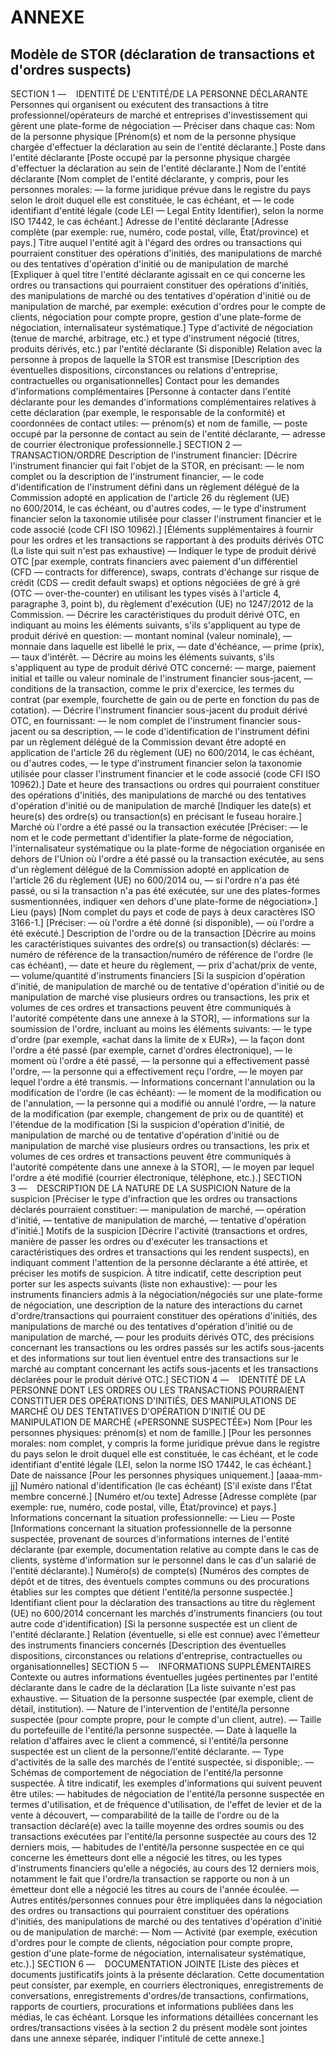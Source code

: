 # ANNEXE

## Modèle de STOR (déclaration de transactions et d'ordres suspects)

SECTION 1 —    IDENTITÉ DE L'ENTITÉ/DE LA PERSONNE DÉCLARANTE Personnes qui organisent ou exécutent des transactions à titre professionnel/opérateurs de marché et entreprises d'investissement qui gèrent une plate-forme de négociation — Préciser dans chaque cas: Nom de la personne physique [Prénom(s) et nom de la personne physique chargée d'effectuer la déclaration au sein de l'entité déclarante.] Poste dans l'entité déclarante [Poste occupé par la personne physique chargée d'effectuer la déclaration au sein de l'entité déclarante.] Nom de l'entité déclarante [Nom complet de l'entité déclarante, y compris, pour les personnes morales: — la forme juridique prévue dans le registre du pays selon le droit duquel elle est constituée, le cas échéant, et — le code identifiant d'entité légale (code LEI — Legal Entity Identifier), selon la norme ISO 17442, le cas échéant.] Adresse de l'entité déclarante [Adresse complète (par exemple: rue, numéro, code postal, ville, État/province) et pays.] Titre auquel l'entité agit à l'égard des ordres ou transactions qui pourraient constituer des opérations d'initiés, des manipulations de marché ou des tentatives d'opération d'initié ou de manipulation de marché [Expliquer à quel titre l'entité déclarante agissait en ce qui concerne les ordres ou transactions qui pourraient constituer des opérations d'initiés, des manipulations de marché ou des tentatives d'opération d'initié ou de manipulation de marché, par exemple: exécution d'ordres pour le compte de clients, négociation pour compte propre, gestion d'une plate-forme de négociation, internalisateur systématique.] Type d'activité de négociation (tenue de marché, arbitrage, etc.) et type d'instrument négocié (titres, produits dérivés, etc.) par l'entité déclarante (Si disponible) Relation avec la personne à propos de laquelle la STOR est transmise [Description des éventuelles dispositions, circonstances ou relations d'entreprise, contractuelles ou organisationnelles] Contact pour les demandes d'informations complémentaires [Personne à contacter dans l'entité déclarante pour les demandes d'informations complémentaires relatives à cette déclaration (par exemple, le responsable de la conformité) et coordonnées de contact utiles: — prénom(s) et nom de famille, — poste occupé par la personne de contact au sein de l'entité déclarante, — adresse de courrier électronique professionnelle.] SECTION 2 —    TRANSACTION/ORDRE Description de l'instrument financier: [Décrire l'instrument financier qui fait l'objet de la STOR, en précisant: — le nom complet ou la description de l'instrument financier, — le code d'identification de l'instrument défini dans un règlement délégué de la Commission adopté en application de l'article 26 du règlement (UE) no 600/2014, le cas échéant, ou d'autres codes, — le type d'instrument financier selon la taxonomie utilisée pour classer l'instrument financier et le code associé (code CFI ISO 10962).] [Éléments supplémentaires à fournir pour les ordres et les transactions se rapportant à des produits dérivés OTC (La liste qui suit n'est pas exhaustive) — Indiquer le type de produit dérivé OTC [par exemple, contrats financiers avec paiement d'un différentiel (CFD — contracts for difference), swaps, contrats d'échange sur risque de crédit (CDS — credit default swaps) et options négociées de gré à gré (OTC — over-the-counter) en utilisant les types visés à l'article 4, paragraphe 3, point b), du règlement d'exécution (UE) no 1247/2012 de la Commission. — Décrire les caractéristiques du produit dérivé OTC, en indiquant au moins les éléments suivants, s'ils s'appliquent au type de produit dérivé en question: — montant nominal (valeur nominale), — monnaie dans laquelle est libellé le prix, — date d'échéance, — prime (prix), — taux d'intérêt. — Décrire au moins les éléments suivants, s'ils s'appliquent au type de produit dérivé OTC concerné: — marge, paiement initial et taille ou valeur nominale de l'instrument financier sous-jacent, — conditions de la transaction, comme le prix d'exercice, les termes du contrat (par exemple, fourchette de gain ou de perte en fonction du pas de cotation). — Décrire l'instrument financier sous-jacent du produit dérivé OTC, en fournissant: — le nom complet de l'instrument financier sous-jacent ou sa description, — le code d'identification de l'instrument défini par un règlement délégué de la Commission devant être adopté en application de l'article 26 du règlement (UE) no 600/2014, le cas échéant, ou d'autres codes, — le type d'instrument financier selon la taxonomie utilisée pour classer l'instrument financier et le code associé (code CFI ISO 10962).] Date et heure des transactions ou ordres qui pourraient constituer des opérations d'initiés, des manipulations de marché ou des tentatives d'opération d'initié ou de manipulation de marché [Indiquer les date(s) et heure(s) des ordre(s) ou transaction(s) en précisant le fuseau horaire.] Marché où l'ordre a été passé ou la transaction exécutée [Préciser: — le nom et le code permettant d'identifier la plate-forme de négociation, l'internalisateur systématique ou la plate-forme de négociation organisée en dehors de l'Union où l'ordre a été passé ou la transaction exécutée, au sens d'un règlement délégué de la Commission adopté en application de l'article 26 du règlement (UE) no 600/2014 ou, — si l'ordre n'a pas été passé, ou si la transaction n'a pas été exécutée, sur une des plates-formes susmentionnées, indiquer «en dehors d'une plate-forme de négociation».] Lieu (pays) [Nom complet du pays et code de pays à deux caractères ISO 3166-1.] [Préciser: — où l'ordre a été donné (si disponible), — où l'ordre a été exécuté.] Description de l'ordre ou de la transaction [Décrire au moins les caractéristiques suivantes des ordre(s) ou transaction(s) déclarés: — numéro de référence de la transaction/numéro de référence de l'ordre (le cas échéant), — date et heure du règlement, — prix d'achat/prix de vente, — volume/quantité d'instruments financiers [Si la suspicion d'opération d'initié, de manipulation de marché ou de tentative d'opération d'initié ou de manipulation de marché vise plusieurs ordres ou transactions, les prix et volumes de ces ordres et transactions peuvent être communiqués à l'autorité compétente dans une annexe à la STOR], — informations sur la soumission de l'ordre, incluant au moins les éléments suivants: — le type d'ordre (par exemple, «achat dans la limite de x EUR»), — la façon dont l'ordre a été passé (par exemple, carnet d'ordres électronique), — le moment où l'ordre a été passé, — la personne qui a effectivement passé l'ordre, — la personne qui a effectivement reçu l'ordre, — le moyen par lequel l'ordre a été transmis. — Informations concernant l'annulation ou la modification de l'ordre (le cas échéant): — le moment de la modification ou de l'annulation, — la personne qui a modifié ou annulé l'ordre, — la nature de la modification (par exemple, changement de prix ou de quantité) et l'étendue de la modification [Si la suspicion d'opération d'initié, de manipulation de marché ou de tentative d'opération d'initié ou de manipulation de marché vise plusieurs ordres ou transactions, les prix et volumes de ces ordres et transactions peuvent être communiqués à l'autorité compétente dans une annexe à la STOR], — le moyen par lequel l'ordre a été modifié (courrier électronique, téléphone, etc.).] SECTION 3 —    DESCRIPTION DE LA NATURE DE LA SUSPICION Nature de la suspicion [Préciser le type d'infraction que les ordres ou transactions déclarés pourraient constituer: — manipulation de marché, — opération d'initié, — tentative de manipulation de marché, — tentative d'opération d'initié.] Motifs de la suspicion [Décrire l'activité (transactions et ordres, manière de passer les ordres ou d'exécuter les transactions et caractéristiques des ordres et transactions qui les rendent suspects), en indiquant comment l'attention de la personne déclarante a été attirée, et préciser les motifs de suspicion. À titre indicatif, cette description peut porter sur les aspects suivants (liste non exhaustive): — pour les instruments financiers admis à la négociation/négociés sur une plate-forme de négociation, une description de la nature des interactions du carnet d'ordre/transactions qui pourraient constituer des opérations d'initiés, des manipulations de marché ou des tentatives d'opération d'initié ou de manipulation de marché, — pour les produits dérivés OTC, des précisions concernant les transactions ou les ordres passés sur les actifs sous-jacents et des informations sur tout lien éventuel entre des transactions sur le marché au comptant concernant les actifs sous-jacents et les transactions déclarées pour le produit dérivé OTC.] SECTION 4 —    IDENTITÉ DE LA PERSONNE DONT LES ORDRES OU LES TRANSACTIONS POURRAIENT CONSTITUER DES OPÉRATIONS D'INITIÉS, DES MANIPULATIONS DE MARCHÉ OU DES TENTATIVES D'OPÉRATION D'INITIÉ OU DE MANIPULATION DE MARCHÉ («PERSONNE SUSPECTÉE») Nom [Pour les personnes physiques: prénom(s) et nom de famille.] [Pour les personnes morales: nom complet, y compris la forme juridique prévue dans le registre du pays selon le droit duquel elle est constituée, le cas échéant, et le code identifiant d'entité légale (LEI, selon la norme ISO 17442, le cas échéant.] Date de naissance [Pour les personnes physiques uniquement.] [aaaa-mm-jj] Numéro national d'identification (le cas échéant) [S'il existe dans l'État membre concerné.] [Numéro et/ou texte] Adresse [Adresse complète (par exemple: rue, numéro, code postal, ville, État/province) et pays.] Informations concernant la situation professionnelle: — Lieu — Poste [Informations concernant la situation professionnelle de la personne suspectée, provenant de sources d'informations internes de l'entité déclarante (par exemple, documentation relative au compte dans le cas de clients, système d'information sur le personnel dans le cas d'un salarié de l'entité déclarante).] Numéro(s) de compte(s) [Numéros des comptes de dépôt et de titres, des éventuels comptes communs ou des procurations établies sur les comptes que détient l'entité/la personne suspectée.] Identifiant client pour la déclaration des transactions au titre du règlement (UE) no 600/2014 concernant les marchés d'instruments financiers (ou tout autre code d'identification) [Si la personne suspectée est un client de l'entité déclarante.] Relation (éventuelle, si elle est connue) avec l'émetteur des instruments financiers concernés [Description des éventuelles dispositions, circonstances ou relations d'entreprise, contractuelles ou organisationnelles] SECTION 5 —    INFORMATIONS SUPPLÉMENTAIRES Contexte ou autres informations éventuelles jugées pertinentes par l'entité déclarante dans le cadre de la déclaration [La liste suivante n'est pas exhaustive. — Situation de la personne suspectée (par exemple, client de détail, institution). — Nature de l'intervention de l'entité/la personne suspectée (pour compte propre, pour le compte d'un client, autre). — Taille du portefeuille de l'entité/la personne suspectée. — Date à laquelle la relation d'affaires avec le client a commencé, si l'entité/la personne suspectée est un client de la personne/l'entité déclarante. — Type d'activités de la salle des marchés de l'entité suspectée, si disponible;. — Schémas de comportement de négociation de l'entité/la personne suspectée. À titre indicatif, les exemples d'informations qui suivent peuvent être utiles: — habitudes de négociation de l'entité/la personne suspectée en termes d'utilisation, et de fréquence d'utilisation, de l'effet de levier et de la vente à découvert, — comparabilité de la taille de l'ordre ou de la transaction déclaré(e) avec la taille moyenne des ordres soumis ou des transactions exécutées par l'entité/la personne suspectée au cours des 12 derniers mois, — habitudes de l'entité/la personne suspectée en ce qui concerne les émetteurs dont elle a négocié les titres, ou les types d'instruments financiers qu'elle a négociés, au cours des 12 derniers mois, notamment le fait que l'ordre/la transaction se rapporte ou non à un émetteur dont elle a négocié les titres au cours de l'année écoulée. — Autres entités/personnes connues pour être impliquées dans la négociation des ordres ou transactions qui pourraient constituer des opérations d'initiés, des manipulations de marché ou des tentatives d'opération d'initié ou de manipulation de marché: — Nom — Activité (par exemple, exécution d'ordres pour le compte de clients, négociation pour compte propre, gestion d'une plate-forme de négociation, internalisateur systématique, etc.).] SECTION 6 —    DOCUMENTATION JOINTE [Liste des pièces et documents justificatifs joints à la présente déclaration. Cette documentation peut consister, par exemple, en courriers électroniques, enregistrements de conversations, enregistrements d'ordres/de transactions, confirmations, rapports de courtiers, procurations et informations publiées dans les médias, le cas échéant. Lorsque les informations détaillées concernant les ordres/transactions visées à la section 2 du présent modèle sont jointes dans une annexe séparée, indiquer l'intitulé de cette annexe.]

